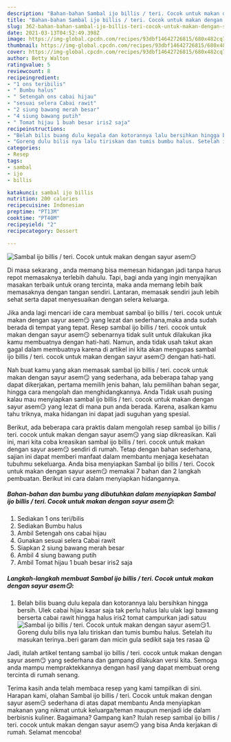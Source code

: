 ```yaml
---
description: "Bahan-bahan Sambal ijo billis / teri. Cocok untuk makan dengan sayur asem😏 yang nikmat Untuk Jualan"
title: "Bahan-bahan Sambal ijo billis / teri. Cocok untuk makan dengan sayur asem😏 yang nikmat Untuk Jualan"
slug: 362-bahan-bahan-sambal-ijo-billis-teri-cocok-untuk-makan-dengan-sayur-asem-yang-nikmat-untuk-jualan
date: 2021-03-13T04:52:49.398Z
image: https://img-global.cpcdn.com/recipes/93dbf14642726815/680x482cq70/sambal-ijo-billis-teri-cocok-untuk-makan-dengan-sayur-asem😏-foto-resep-utama.jpg
thumbnail: https://img-global.cpcdn.com/recipes/93dbf14642726815/680x482cq70/sambal-ijo-billis-teri-cocok-untuk-makan-dengan-sayur-asem😏-foto-resep-utama.jpg
cover: https://img-global.cpcdn.com/recipes/93dbf14642726815/680x482cq70/sambal-ijo-billis-teri-cocok-untuk-makan-dengan-sayur-asem😏-foto-resep-utama.jpg
author: Betty Walton
ratingvalue: 5
reviewcount: 8
recipeingredient:
- "1 ons teribilis"
- " Bumbu halus"
- " Setengah ons cabai hijau"
- "sesuai selera Cabai rawit"
- "2 siung bawang merah besar"
- "4 siung bawang putih"
- " Tomat hijau 1 buah besar iris2 saja"
recipeinstructions:
- "Belah bilis buang dulu kepala dan kotorannya lalu bersihkan hingga bersih. Ulek cabai hijau kasar saja tak perlu halus lalu ulak lagi bawang berserta cabai rawit hingga halus iris2 tomat campurkan jadi satuu"
- "Goreng dulu bilis nya lalu tiriskan dan tumis bumbu halus. Setelah itu masukan terinya..beri garam dan micin gula sedikit saja tes rasaa 😦"
categories:
- Resep
tags:
- sambal
- ijo
- billis

katakunci: sambal ijo billis 
nutrition: 200 calories
recipecuisine: Indonesian
preptime: "PT13M"
cooktime: "PT40M"
recipeyield: "2"
recipecategory: Dessert

---
```



![Sambal ijo billis / teri. Cocok untuk makan dengan sayur asem😏](https://img-global.cpcdn.com/recipes/93dbf14642726815/680x482cq70/sambal-ijo-billis-teri-cocok-untuk-makan-dengan-sayur-asem😏-foto-resep-utama.jpg)

Di masa  sekarang , anda memang bisa memesan hidangan jadi tanpa harus repot memasaknya terlebih dahulu. Tapi, bagi anda yang ingin menyajikan masakan terbaik untuk orang tercinta, maka anda memang lebih baik memasaknya dengan tangan sendiri. Lantaran, memasak sendiri jauh lebih sehat serta dapat menyesuaikan dengan selera keluarga.

Jika anda lagi mencari ide cara membuat sambal ijo billis / teri. cocok untuk makan dengan sayur asem😏 yang lezat dan sederhana,maka anda sudah berada di tempat yang tepat. Resep sambal ijo billis / teri. cocok untuk makan dengan sayur asem😏  sebenarnya tidak sulit untuk dilakukan jika kamu membuatnya dengan hati-hati. Namun, anda tidak usah takut akan gagal dalam membuatnya 
karena di artikel ini kita akan mengupas sambal ijo billis / teri. cocok untuk makan dengan sayur asem😏 dengan hati-hati.  



Nah buat kamu yang akan memasak sambal ijo billis / teri. cocok untuk makan dengan sayur asem😏 yang sederhana, ada beberapa tahap yang dapat dikerjakan, pertama memilih jenis bahan, lalu pemilihan bahan segar, hingga cara mengolah dan menghidangkannya. Anda Tidak usah pusing kalau mau menyiapkan sambal ijo billis / teri. cocok untuk makan dengan sayur asem😏 yang lezat di mana pun anda berada. Karena, asalkan kamu  tahu triknya, maka hidangan ini dapat jadi suguhan yang spesial.

Berikut, ada beberapa cara praktis  dalam mengolah resep sambal ijo billis / teri. cocok untuk makan dengan sayur asem😏 yang siap dikreasikan. Kali ini, mari kita coba kreasikan sambal ijo billis / teri. cocok untuk makan dengan sayur asem😏 sendiri di rumah. Tetap dengan bahan sederhana, sajian ini dapat memberi manfaat dalam membantu menjaga kesehatan tubuhmu sekeluarga. Anda bisa menyiapkan Sambal ijo billis / teri. Cocok untuk makan dengan sayur asem😏 memakai 7 bahan dan 2 langkah pembuatan. Berikut ini cara dalam menyiapkan hidangannya.

<!--inarticleads1-->

##### Bahan-bahan dan bumbu yang dibutuhkan dalam menyiapkan Sambal ijo billis / teri. Cocok untuk makan dengan sayur asem😏:

1. Sediakan 1 ons teri/bilis
1. Sediakan  Bumbu halus
1. Ambil  Setengah ons cabai hijau
1. Gunakan sesuai selera Cabai rawit
1. Siapkan 2 siung bawang merah besar
1. Ambil 4 siung bawang putih
1. Ambil  Tomat hijau 1 buah besar iris2 saja




<!--inarticleads2-->

##### Langkah-langkah membuat Sambal ijo billis / teri. Cocok untuk makan dengan sayur asem😏:

1. Belah bilis buang dulu kepala dan kotorannya lalu bersihkan hingga bersih. Ulek cabai hijau kasar saja tak perlu halus lalu ulak lagi bawang berserta cabai rawit hingga halus iris2 tomat campurkan jadi satuu
<img src="https://img-global.cpcdn.com/steps/1d54f6817fac9330/160x128cq70/sambal-ijo-billis-teri-cocok-untuk-makan-dengan-sayur-asem😏-langkah-memasak-1-foto.jpg" alt="Sambal ijo billis / teri. Cocok untuk makan dengan sayur asem😏">1. Goreng dulu bilis nya lalu tiriskan dan tumis bumbu halus. Setelah itu masukan terinya..beri garam dan micin gula sedikit saja tes rasaa 😦




Jadi, itulah artikel tentang  sambal ijo billis / teri. cocok untuk makan dengan sayur asem😏  yang sederhana dan gampang dilakukan versi kita. Semoga anda mampu mempraktekkannya dengan hasil yang dapat membuat oreng tercinta di rumah senang. 

Terima kasih anda telah membaca resep yang kami tampilkan di sini. Harapan kami, olahan  Sambal ijo billis / teri. Cocok untuk makan dengan sayur asem😏 sederhana di atas dapat membantu Anda menyiapkan makanan yang nikmat untuk keluarga/teman maupun menjadi ide dalam berbisnis kuliner. Bagaimana? Gampang kan? Itulah resep sambal ijo billis / teri. cocok untuk makan dengan sayur asem😏 yang bisa Anda kerjakan di rumah. Selamat mencoba!

